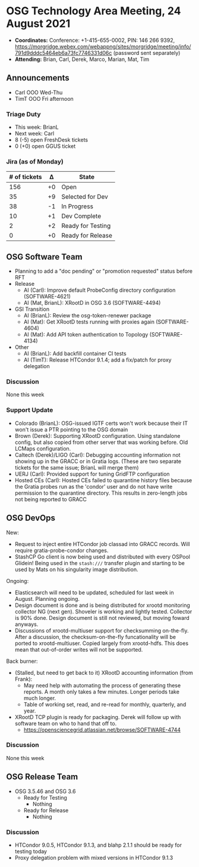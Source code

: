 # OSG Technology Area Meeting, 24 August 2021

-   **Coordinates:** Conference: +1-415-655-0002, PIN: 146 266 9392,
    <https://morgridge.webex.com/webappng/sites/morgridge/meeting/info/791d9dddc5464eb6a73fc7746331d06c> (password sent separately)
-   **Attending:** Brian, Carl, Derek, Marco, Marian, Mat, Tim


## Announcements

- Carl OOO Wed-Thu
- TimT OOO Fri afternoon

### Triage Duty

-   This week: BrianL
-   Next week: Carl
-   8 (-5) open FreshDesk tickets
-   0 (+0) open GGUS ticket

### Jira (as of Monday)

| # of tickets | &Delta; | State             |
|--------------|---------|-------------------|
| 156          | +0      | Open              |
| 35           | +9      | Selected for Dev  |
| 38           | -1      | In Progress       |
| 10           | +1      | Dev Complete      |
| 2            | +2      | Ready for Testing |
| 0            | +0      | Ready for Release |

## OSG Software Team

-   Planning to add a "doc pending" or "promotion requested" status before RFT
-   Release
    -   AI (Carl): Improve default ProbeConfig directory configuration (SOFTWARE-4621)
    -   AI (Mat, BrianL): XRootD in OSG 3.6 (SOFTWARE-4494)
-   GSI Transition
    -   AI (BrianL): Review the osg-token-renewer package
    -   AI (Mat): Get XRootD tests running with proxies again (SOFTWARE-4604)
    -   AI (Mat): Add API token authentication to Topology (SOFTWARE-4134)
-   Other
    -   AI (BrianL): Add backfill container CI tests
    -   AI (TimT): Release HTCondor 9.1.4; add a fix/patch for proxy delegation

### Discussion

None this week

### Support Update

-   Colorado (BrianL): OSG-issued IGTF certs won't work because their IT won't issue a PTR pointing to the OSG domain
-   Brown (Derek): Supporting XRootD configuration.  Using standalone config, but also copied from other server that was working before.  Old LCMaps configuration.
-   Caltech (Derek)/LIGO (Carl): Debugging accounting information not showing up in the GRACC or in Gratia logs.
    (These are two separate tickets for the same issue; BrianL will merge them)
-   UERJ (Carl): Provided support for tuning GridFTP configuration
-   Hosted CEs (Carl): Hosted CEs failed to quarantine history files because the Gratia probes run as the 'condor' user
    and do not have write permission to the quarantine directory.
    This results in zero-length jobs not being reported to GRACC

## OSG DevOps

New:
-   Request to inject entire HTCondor job classad into GRACC records.  Will require gratia-probe-condor changes.
-   StashCP Go client is now being used and distributed with every OSPool Glidein!  Being used in the `stash:///` transfer plugin and starting to be used by Mats on his singularity image distribution.

Ongoing:
-   Elasticsearch will need to be updated, scheduled for last week in August.  Planning ongoing.
-   Design document is done and is being distributed for xrootd monitoring collector NG (next gen).  Shoveler is working and lightly tested.  Collector is 90% done.  Design document is still not reviewed, but moving foward anyways.
-   Discussions of xrootd-multiuser support for checksumming on-the-fly.  After a discussion, the checksum-on-the-fly funcationality will be ported to xrootd-multiuser.  Copied largely from xrootd-hdfs.  This does mean that out-of-order writes will not be supported.

Back burner:
-   (Stalled, but need to get back to it) XRootD accounting information (from Frank):
    -   May need help with automating the process of generating these reports.  A month only takes a few minutes.  Longer periods take much longer.
    -   Table of working set, read, and re-read for monthly, quarterly, and year.
-   XRootD TCP plugin is ready for packaging.  Derek will follow up with software team on who to hand that off to.
    -   https://opensciencegrid.atlassian.net/browse/SOFTWARE-4744

### Discussion

None this week

## OSG Release Team

-   OSG 3.5.46 and OSG 3.6
    -   Ready for Testing
        -   Nothing
    -   Ready for Release
        -   Nothing

### Discussion

-   HTCondor 9.0.5, HTCondor 9.1.3, and blahp 2.1.1 should be ready for testing today
-   Proxy delegation problem with mixed versions in HTCondor 9.1.3
